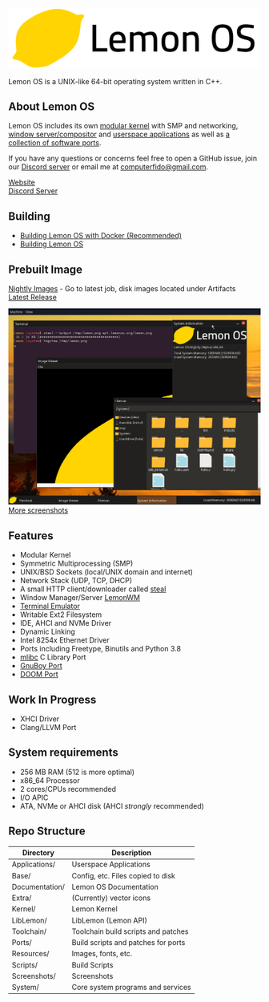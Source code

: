 ![banner](Extra/lemonlt.png)

Lemon OS is a UNIX-like 64-bit operating system written in C++.

## About Lemon OS
Lemon OS includes its own [modular kernel](Kernel) with SMP and networking, [window server/compositor](System/LemonWM) and [userspace applications](Applications) as well as [a collection of software ports](Ports).

If you have any questions or concerns feel free to open a GitHub issue, join our [Discord server](https://discord.gg/NAYp6AUYWM) or email me at computerfido@gmail.com.

[Website](https://lemonos.org) \
[Discord Server](https://discord.gg/NAYp6AUYWM)

## Building
- [Building Lemon OS with Docker (Recommended)](Documentation/Build/Building-Lemon-OS-with-Docker.md)
- [Building Lemon OS](Documentation/Build/Building-Lemon-OS.md)

## Prebuilt Image
[Nightly Images](https://github.com/LemonOSProject/LemonOS/actions/workflows/ci.yml?query=is%3Asuccess+branch%3Amaster) - Go to latest job, disk images located under Artifacts\
[Latest Release](https://github.com/LemonOSProject/LemonOS/releases/latest)

![Lemon OS Screenshot](Screenshots/image6.png)\
[More screenshots](Screenshots)
## Features
- Modular Kernel
- Symmetric Multiprocessing (SMP)
- UNIX/BSD Sockets (local/UNIX domain and internet)
- Network Stack (UDP, TCP, DHCP)
- A small HTTP client/downloader called [steal](Applications/Steal)
- Window Manager/Server [LemonWM](System/LemonWM)
- [Terminal Emulator](Applications/Terminal)
- Writable Ext2 Filesystem
- IDE, AHCI and NVMe Driver
- Dynamic Linking
- Intel 8254x Ethernet Driver
- Ports including Freetype, Binutils and Python 3.8
- [mlibc](https://github.com/managarm/mlibc) C Library Port
- [GnuBoy Port](https://github.com/LemonOSProject/lemon-gnuboy)
- [DOOM Port](https://github.com/LemonOSProject/LemonDOOM)

## Work In Progress
- XHCI Driver
- Clang/LLVM Port

## System requirements
- 256 MB RAM (512 is more optimal)
- x86_64 Processor
- 2 cores/CPUs recommended
- I/O APIC
- ATA, NVMe or AHCI disk (AHCI *strongly* recommended)

## Repo Structure

| Directory     | Description                        |
| ------------- | ---------------------------------- |
| Applications/ | Userspace Applications             |
| Base/         | Config, etc. Files copied to disk  |
| Documentation/| Lemon OS Documentation             |
| Extra/        | (Currently) vector icons           |
| Kernel/       | Lemon Kernel                       |
| LibLemon/     | LibLemon (Lemon API)               |
| Toolchain/    | Toolchain build scripts and patches|
| Ports/        | Build scripts and patches for ports|
| Resources/    | Images, fonts, etc.                |
| Scripts/      | Build Scripts                      |
| Screenshots/  | Screenshots                        |
| System/       | Core system programs and services  |
